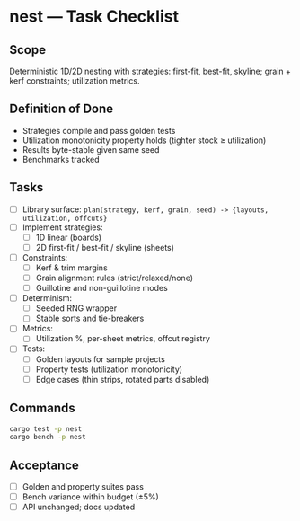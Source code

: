 # nest — Task Checklist

## Scope
Deterministic 1D/2D nesting with strategies: first-fit, best-fit, skyline; grain + kerf constraints; utilization metrics.

## Definition of Done
- Strategies compile and pass golden tests
- Utilization monotonicity property holds (tighter stock ≥ utilization)
- Results byte-stable given same seed
- Benchmarks tracked

## Tasks
- [ ] Library surface: `plan(strategy, kerf, grain, seed) -> {layouts, utilization, offcuts}`
- [ ] Implement strategies:
  - [ ] 1D linear (boards)
  - [ ] 2D first-fit / best-fit / skyline (sheets)
- [ ] Constraints:
  - [ ] Kerf & trim margins
  - [ ] Grain alignment rules (strict/relaxed/none)
  - [ ] Guillotine and non-guillotine modes
- [ ] Determinism:
  - [ ] Seeded RNG wrapper
  - [ ] Stable sorts and tie-breakers
- [ ] Metrics:
  - [ ] Utilization %, per-sheet metrics, offcut registry
- [ ] Tests:
  - [ ] Golden layouts for sample projects
  - [ ] Property tests (utilization monotonicity)
  - [ ] Edge cases (thin strips, rotated parts disabled)

## Commands
```bash
cargo test -p nest
cargo bench -p nest
```

## Acceptance
- [ ] Golden and property suites pass
- [ ] Bench variance within budget (±5%)
- [ ] API unchanged; docs updated
